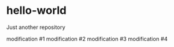# hello-world
Just another repository

modification #1
modification #2
modification #3
modification #4
